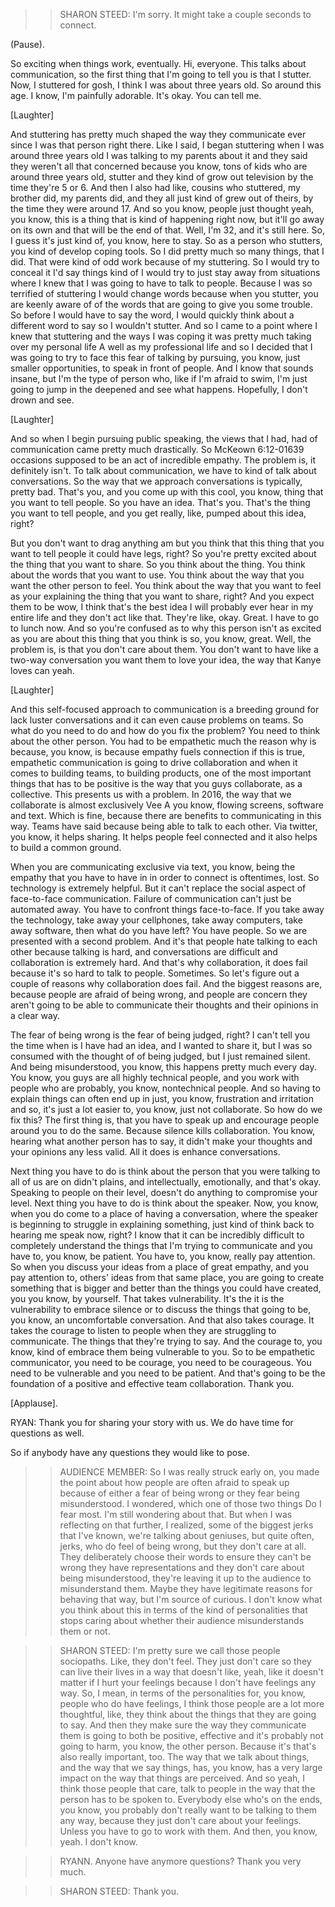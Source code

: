 >> SHARON STEED: I'm sorry.
It might take a couple seconds to connect.

(Pause).

So exciting when things work, eventually.
Hi, everyone.
This talks about communication, so the first thing that I'm going to tell you is that I stutter.
Now, I stuttered for gosh, I think I was about three years old.
So around this age.
I know, I'm painfully adorable.
It's okay.
You can tell me.



[Laughter]



And stuttering has pretty much shaped the way they communicate ever since I was that person right there.
Like I said, I began stuttering when I was around three years old I was talking to my parents about it and they said they weren't all that concerned because you know, tons of kids who are around three years old, stutter and they kind of grow out television by the time they're 5 or 6.
And then I also had like, cousins who stuttered, my brother did, my parents did, and they all just kind of grew out of theirs, by the time they were around 17.
And so you know, people just thought yeah, you know, this is a thing that is kind of happening right now, but it'll go away on its own and that will be the end of that.
Well, I'm 32, and it's still here.
So, I guess it's just kind of, you know, here to stay.
So as a person who stutters, you kind of develop coping tools.
So I did pretty much so many things, that I did.
That were kind of odd work because of my stuttering.
So I would try to conceal it I'd say things kind of I would try to just stay away from situations where I knew that I was going to have to talk to people.
Because I was so terrified of stuttering I would change words because when you stutter, you are keenly aware of of the words that are going to give you some trouble.
So before I would have to say the word, I would quickly think about a different word to say so I wouldn't stutter.
And so I came to a point where I knew that stuttering and the ways I was coping it was pretty much taking over my personal life A well as my professional life and so I decided that I was going to try to face this fear of talking by pursuing, you know, just smaller opportunities, to speak in front of people.
And I know that sounds insane, but I'm the type of person who, like if I'm afraid to swim, I'm just going to jump in the deepened and see what happens.
Hopefully, I don't drown and see.



[Laughter]



And so when I begin pursuing public speaking, the views that I had, had of communication came pretty much drastically.
So McKeown 6:12-01639 occasions supposed to be an act of incredible empathy.
The problem is, it definitely isn't.
To talk about communication, we have to kind of talk about conversations.
So the way that we approach conversations is typically, pretty bad.
That's you, and you come up with this cool, you know, thing that you want to tell people.
So you have an idea.
That's you.
That's the thing you want to tell people, and you get really, like, pumped about this idea, right?



But you don't want to drag anything am but you think that this thing that you want to tell people it could have legs, right? So you're pretty excited about the thing that you want to share.
So you think about the thing.
You think about the words that you want to use.
You think about the way that you want the other person to feel.
You think about the way that you want to feel as your explaining the thing that you want to share, right? And you expect them to be wow, I think that's the best idea I will probably ever hear in my entire life and they don't act like that.
They're like, okay.
Great.
I have to go to lunch now.
And so you're confused as to why this person isn't as excited as you are about this thing that you think is so, you know, great.
Well, the problem is, is that you don't care about them.
You don't want to have like a two-way conversation you want them to love your idea, the way that Kanye loves can yeah.



[Laughter]



And this self-focused approach to communication is a breeding ground for lack luster conversations and it can even cause problems on teams.
So what do you need to do and how do you fix the problem? You need to think about the other person.
You had to be empathetic much the reason why is because, you know, is because empathy fuels connection if this is true, empathetic communication is going to drive collaboration and when it comes to building teams, to building products, one of the most important things that has to be positive is the way that you guys collaborate, as a collective.
This presents us with a problem.
In 2016, the way that we collaborate is almost exclusively Vee A you know, flowing screens, software and text.
Which is fine, because there are benefits to communicating in this way.
Teams have said because being able to talk to each other.
Via twitter, you know, it helps sharing.
It helps people feel connected and it also helps to build a common ground.



When you are communicating exclusive via text, you know, being the empathy that you have to have in in order to connect is oftentimes, lost.
So technology is extremely helpful.
But it can't replace the social aspect of face-to-face communication.
Failure of communication can't just be automated away.
You have to confront things face-to-face.
If you take away the technology, take away your cellphones, take away computers, take away software, then what do you have left? You have people.
So we are presented with a second problem.
And it's that people hate talking to each other because talking is hard, and conversations are difficult and collaboration is extremely hard.
And that's why collaboration, it does fail because it's so hard to talk to people.
Sometimes.
So let's figure out a couple of reasons why collaboration does fail.
And the biggest reasons are, because people are afraid of being wrong, and people are concern they aren't going to be able to communicate their thoughts and their opinions in a clear way.



The fear of being wrong is the fear of being judged, right? I can't tell you the time when is I have had an idea, and I wanted to share it, but I was so consumed with the thought of of being judged, but I just remained silent.
And being misunderstood, you know, this happens pretty much every day.
You know, you guys are all highly technical people, and you work with people who are probably, you know, nontechnical people.
And so having to explain things can often end up in just, you know, frustration and irritation and so, it's just a lot easier to, you know, just not collaborate.
So how do we fix this? The first thing is, that you have to speak up and encourage people around you to do the same.
Because silence kills collaboration.
You know, hearing what another person has to say, it didn't make your thoughts and your opinions any less valid.
All it does is enhance conversations.

Next thing you have to do is think about the person that you were talking to all of us are on didn't plains, and intellectually, emotionally, and that's okay.
Speaking to people on their level, doesn't do anything to compromise your level.
Next thing you have to do is think about the speaker.
Now, you know, when you do come to a place of having a conversation, where the speaker is beginning to struggle in explaining something, just kind of think back to hearing me speak now, right? I know that it can be incredibly difficult to completely understand the things that I'm trying to communicate and you have to, you know, be patient.
You have to, you know, really pay attention.
So when you discuss your ideas from a place of great empathy, and you pay attention to, others' ideas from that same place, you are going to create something that is bigger and better than the things you could have created, you you know, by yourself.
That takes vulnerability.
It's the it is the vulnerability to embrace silence or to discuss the things that going to be, you know, an uncomfortable conversation.
And that also takes courage.
It takes the courage to listen to people when they are struggling to communicate.
The things that they're trying to say.
And the courage to, you know, kind of embrace them being vulnerable to you.
So to be empathetic communicator, you need to be courage, you need to be courageous.
You need to be vulnerable and you need to be patient.
And that's going to be the foundation of a positive and effective team collaboration.
Thank you.



[Applause].



RYAN: Thank you for sharing your story with us.
We do have time for questions as well.

So if anybody have any questions they would like to pose.



>> AUDIENCE MEMBER: So I was really struck early on, you made the point about how people are often afraid to speak up because of either a fear of being wrong or they fear being misunderstood.
I wondered, which one of those two things Do I fear most.
I'm still wondering about that.
But when I was reflecting on that further, I realized, some of the biggest jerks that I've known, we're talking about geniuses, but quite often, jerks, who do feel of being wrong, but they don't care at all.
They deliberately choose their words to ensure they can't be wrong they have representations and they don't care about being misunderstood, they're leaving it up to the audience to misunderstand them.
Maybe they have legitimate reasons for behaving that way, but I'm source of curious.
I don't know what you think about this in terms of the kind of personalities that stops caring about whether their audience misunderstands them or not.



>> SHARON STEED: I'm pretty sure we call those people sociopaths.
Like, they don't feel.
They just don't care so they can live their lives in a way that doesn't like, yeah, like it doesn't matter if I hurt your feelings because I don't have feelings any way.
So, I mean, in terms of the personalities for, you know, people who do have feelings, I think those people are a lot more thoughtful, like, they think about the things that they are going to say.
And then they make sure the way they communicate them is going to both be positive, effective and it's probably not going to harm, you know, the other person.
Because it's that's also really important, too.
The way that we talk about things, and the way that we say things, has, you know, has a very large impact on the way that things are perceived.
And so yeah, I think those people that care, talk to people in the way that the person has to be spoken to.
Everybody else who's on the ends, you know, you probably don't really want to be talking to them any way, because they just don't care about your feelings.
Unless you have to go to work with them.
And then, you know, yeah.
I don't know.



>> RYANN.
 Anyone have anymore questions? Thank you very much.



>> SHARON STEED: Thank you.
